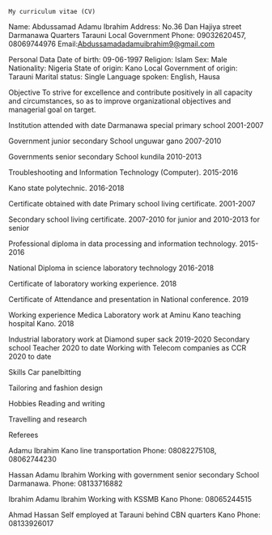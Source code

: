    My curriculum vitae (CV)
Name: Abdussamad Adamu Ibrahim
Address: No.36 Dan Hajiya street Darmanawa Quarters Tarauni Local Government
Phone: 09032620457, 08069744976
Email:Abdussamadadamuibrahim9@gmail.com

Personal Data
Date of birth:   09-06-1997
Religion:           Islam
Sex:                   Male
Nationality:      Nigeria
State of origin: Kano
Local Government of origin: Tarauni 
Marital status:  Single
Language spoken: English, Hausa

Objective
To strive for excellence and contribute positively in all capacity and circumstances, so as to improve organizational objectives and managerial goal on target.

Institution attended with date
Darmanawa special primary school 2001-2007

Government junior secondary School unguwar gano  2007-2010

Governments senior secondary School kundila   2010-2013

Troubleshooting and Information Technology (Computer).    2015-2016

Kano state polytechnic.      2016-2018

Certificate obtained with date
Primary school living certificate.   2001-2007

Secondary school living certificate. 2007-2010 for junior and 2010-2013 for senior

Professional diploma in data processing and information technology.   2015-2016

National Diploma in science laboratory technology   2016-2018

Certificate of laboratory working experience.   2018

Certificate of Attendance and presentation in National conference.  2019

Working experience
Medica Laboratory work at Aminu Kano teaching hospital Kano.     2018

Industrial laboratory work at Diamond super sack    2019-2020
Secondary school Teacher 2020 to date
Working with Telecom companies as CCR 2020 to date

Skills
Car panelbitting

Tailoring and fashion design

Hobbies
Reading and writing

Travelling and research

Referees

Adamu Ibrahim
Kano line transportation
Phone: 08082275108, 08062744230

Hassan Adamu Ibrahim
Working with government senior secondary School Darmanawa.
Phone: 08133716882

Ibrahim Adamu Ibrahim
Working with KSSMB Kano
Phone: 08065244515

Ahmad Hassan
Self employed at Tarauni behind CBN quarters Kano
Phone: 08133926017
